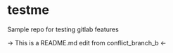 testme
======

Sample repo for testing gitlab features

→ This is a README.md edit from conflict_branch_b ←

